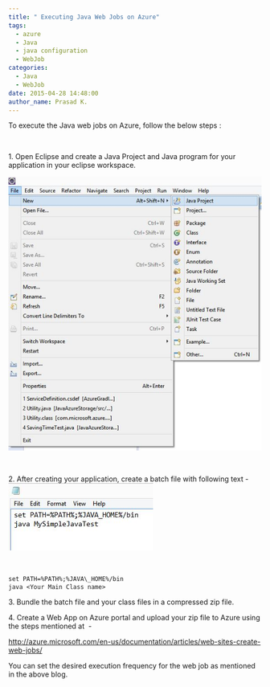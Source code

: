 ```yaml
---
title: " Executing Java Web Jobs on Azure"
tags:
  - azure
  - Java
  - java configuration
  - WebJob
categories:
  - Java
  - WebJob
date: 2015-04-28 14:48:00
author_name: Prasad K.
---
```


To execute the Java web jobs on Azure, follow the below steps :

 

1\. Open Eclipse and create a Java Project and Java program for your application in your eclipse workspace.

![](/media/2019/03/3175.New%20Java%20Project.JPG)

 

2\. After creating your application, create a batch file with following text -
![](/media/2019/03/8637.Batch%20Instructions.JPG)
 

 

    set PATH=%PATH%;%JAVA\_HOME%/bin
    java <Your Main Class name>

3\. Bundle the batch file and your class files in a compressed zip file.

4\. Create a Web App on Azure portal and upload your zip file to Azure using the steps mentioned at  -

<http://azure.microsoft.com/en-us/documentation/articles/web-sites-create-web-jobs/>

You can set the desired execution frequency for the web job as mentioned in the above blog.  
